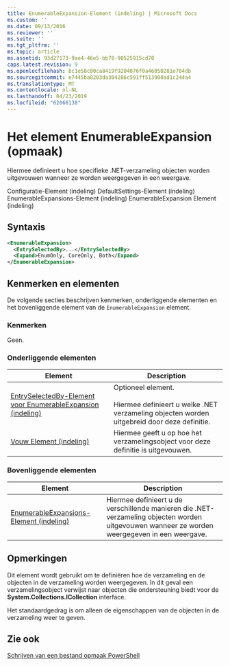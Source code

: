 ```yaml
---
title: EnumerableExpansion-Element (indeling) | Microsoft Docs
ms.custom: ''
ms.date: 09/13/2016
ms.reviewer: ''
ms.suite: ''
ms.tgt_pltfrm: ''
ms.topic: article
ms.assetid: 93d27173-9ae4-46e5-bb78-90525915cd70
caps.latest.revision: 9
ms.openlocfilehash: bc1e58c00ca8419f9204076f0a46050281e704db
ms.sourcegitcommit: e7445ba8203da304286c591ff513900ad1c244a4
ms.translationtype: MT
ms.contentlocale: nl-NL
ms.lasthandoff: 04/23/2019
ms.locfileid: "62066138"
---
```

# <a name="enumerableexpansion-element-format"></a>Het element EnumerableExpansion (opmaak)

Hiermee definieert u hoe specifieke .NET-verzameling objecten worden uitgevouwen wanneer ze worden weergegeven in een weergave.

Configuratie-Element (indeling) DefaultSettings-Element (indeling) EnumerableExpansions-Element (indeling) EnumerableExpansion Element (indeling)

## <a name="syntax"></a>Syntaxis

```xml
<EnumerableExpansion>
  <EntrySelectedBy>...</EntrySelectedBy>
  <Expand>EnumOnly, CoreOnly, Both</Expand>
</EnumerableExpansion>
```

## <a name="attributes-and-elements"></a>Kenmerken en elementen

De volgende secties beschrijven kenmerken, onderliggende elementen en het bovenliggende element van de `EnumerableExpansion` element.

### <a name="attributes"></a>Kenmerken

Geen.

### <a name="child-elements"></a>Onderliggende elementen

|Element|Description|
|-------------|-----------------|
|[EntrySelectedBy-Element voor EnumerableExpansion (indeling)](./entryselectedby-element-for-enumerableexpansion-format.md)|Optioneel element.<br /><br /> Hiermee definieert u welke .NET verzameling objecten worden uitgebreid door deze definitie.|
|[Vouw Element (indeling)](./expand-element-format.md)|Hiermee geeft u op hoe het verzamelingsobject voor deze definitie is uitgevouwen.|

### <a name="parent-elements"></a>Bovenliggende elementen

|Element|Description|
|-------------|-----------------|
|[EnumerableExpansions-Element (indeling)](./enumerableexpansions-element-format.md)|Hiermee definieert u de verschillende manieren die .NET-verzameling objecten worden uitgevouwen wanneer ze worden weergegeven in een weergave.|

## <a name="remarks"></a>Opmerkingen

Dit element wordt gebruikt om te definiëren hoe de verzameling en de objecten in de verzameling worden weergegeven. In dit geval een verzamelingsobject verwijst naar objecten die ondersteuning biedt voor de **System.Collections.ICollection** interface.

Het standaardgedrag is om alleen de eigenschappen van de objecten in de verzameling weer te geven.

## <a name="see-also"></a>Zie ook

[Schrijven van een bestand opmaak PowerShell](./writing-a-powershell-formatting-file.md)
